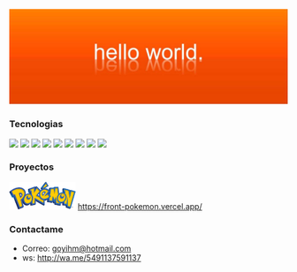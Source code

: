 <img src= "images/helloworldjose.jpeg">

       
### Tecnologias
<img src = "https://img.shields.io/badge/HTML-239120?style=for-the-badge&logo=html5&logoColor=white">  <img src = "https://img.shields.io/badge/CSS-239120?&style=for-the-badge&logo=css3&logoColor=white">  <img src = "https://img.shields.io/badge/JavaScript-323330?style=for-the-badge&logo=javascript&logoColor=F7DF1E">  <img src = "https://img.shields.io/badge/Java-ED8B00?style=for-the-badge&logo=java&logoColor=white">  <img src = "https://img.shields.io/badge/Express.js-404D59?style=for-the-badge">  <img src = "https://img.shields.io/badge/Node.js-43853D?style=for-the-badge&logo=node.js&logoColor=white"> <img src = "https://img.shields.io/badge/React-20232A?style=for-the-badge&logo=react&logoColor=61DAFB">  <img src = "https://img.shields.io/badge/Redux-593D88?style=for-the-badge&logo=redux&logoColor=white">  <img src = "https://img.shields.io/badge/PostgreSQL-316192?style=for-the-badge&logo=postgresql&logoColor=white">

### Proyectos
<img src= "images/pokemonLogo.png" width = "120" height= "50"> https://front-pokemon.vercel.app/
### Contactame 
- Correo: goyihm@hotmail.com
- ws: http://wa.me/5491137591137




<!--
**jghm96/jghm96** is a ✨ _special_ ✨ repository because its `README.md` (this file) appears on your GitHub profile.

Here are some ideas to get you started:

- 🔭 I’m currently working on ...
- 🌱 I’m currently learning ...
- 👯 I’m looking to collaborate on ...
- 🤔 I’m looking for help with ...
- 💬 Ask me about ...
- 📫 How to reach me: ...
- 😄 Pronouns: ...
- ⚡ Fun fact: ...
-->
